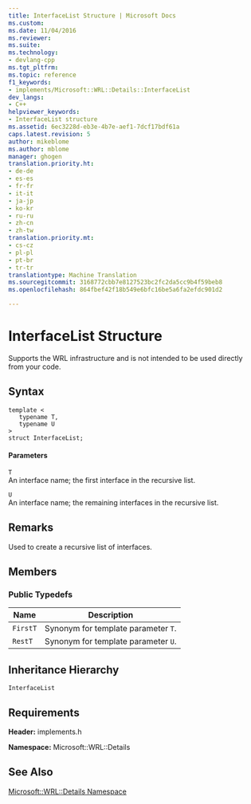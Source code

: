 ```yaml
---
title: InterfaceList Structure | Microsoft Docs
ms.custom: 
ms.date: 11/04/2016
ms.reviewer: 
ms.suite: 
ms.technology:
- devlang-cpp
ms.tgt_pltfrm: 
ms.topic: reference
f1_keywords:
- implements/Microsoft::WRL::Details::InterfaceList
dev_langs:
- C++
helpviewer_keywords:
- InterfaceList structure
ms.assetid: 6ec3228d-eb3e-4b7e-aef1-7dcf17bdf61a
caps.latest.revision: 5
author: mikeblome
ms.author: mblome
manager: ghogen
translation.priority.ht:
- de-de
- es-es
- fr-fr
- it-it
- ja-jp
- ko-kr
- ru-ru
- zh-cn
- zh-tw
translation.priority.mt:
- cs-cz
- pl-pl
- pt-br
- tr-tr
translationtype: Machine Translation
ms.sourcegitcommit: 3168772cbb7e8127523bc2fc2da5cc9b4f59beb8
ms.openlocfilehash: 864fbef42f18b549e6bfc16be5a6fa2efdc901d2

---
```

# InterfaceList Structure
Supports the WRL infrastructure and is not intended to be used directly from your code.  
  
## Syntax  
  
```  
template <  
   typename T,  
   typename U  
>  
struct InterfaceList;  
```  
  
#### Parameters  
 `T`  
 An interface name; the first interface in the recursive list.  
  
 `U`  
 An interface name; the remaining interfaces in the recursive list.  
  
## Remarks  
 Used to create a recursive list of interfaces.  
  
## Members  
  
### Public Typedefs  
  
|Name|Description|  
|----------|-----------------|  
|`FirstT`|Synonym for template parameter `T`.|  
|`RestT`|Synonym for template parameter `U`.|  
  
## Inheritance Hierarchy  
 `InterfaceList`  
  
## Requirements  
 **Header:** implements.h  
  
 **Namespace:** Microsoft::WRL::Details  
  
## See Also  
 [Microsoft::WRL::Details Namespace](../windows/microsoft-wrl-details-namespace.md)


<!--HONumber=Jan17_HO2-->


